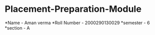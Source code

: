 # Placement-Preparation-Module
*Name - Aman verma
*Roll Number - 2000290130029
*semester - 6
*section - A
